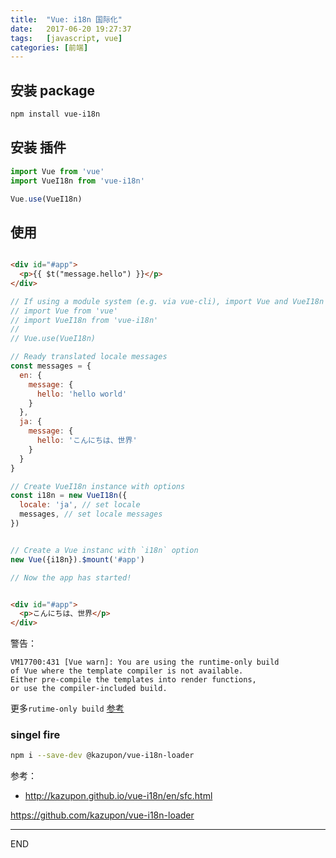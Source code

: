 ```yaml
---
title:  "Vue: i18n 国际化"
date:   2017-06-20 19:27:37
tags:   [javascript, vue]
categories: [前端]
---
```


## 安装 package

```sh
npm install vue-i18n
```

## 安装 插件

```js
import Vue from 'vue'
import VueI18n from 'vue-i18n'

Vue.use(VueI18n)
```

## 使用

```html

<div id="#app">
  <p>{{ $t("message.hello") }}</p>
</div>
```

```js
// If using a module system (e.g. via vue-cli), import Vue and VueI18n and then call Vue.use(VueI18n).
// import Vue from 'vue'
// import VueI18n from 'vue-i18n'
//
// Vue.use(VueI18n)

// Ready translated locale messages
const messages = {
  en: {
    message: {
      hello: 'hello world'
    }
  },
  ja: {
    message: {
      hello: 'こんにちは、世界'
    }
  }
}

// Create VueI18n instance with options
const i18n = new VueI18n({
  locale: 'ja', // set locale
  messages, // set locale messages
})


// Create a Vue instanc with `i18n` option
new Vue({i18n}).$mount('#app')

// Now the app has started!
```

```html

<div id="#app">
  <p>こんにちは、世界</p>
</div>
```

警告：

```
VM17700:431 [Vue warn]: You are using the runtime-only build
of Vue where the template compiler is not available.
Either pre-compile the templates into render functions, 
or use the compiler-included build.
```

更多`rutime-only build` [参考](https://github.com/vuejs/vue/issues/2873)

### singel fire

```sh
npm i --save-dev @kazupon/vue-i18n-loader
```

参考：

- http://kazupon.github.io/vue-i18n/en/sfc.html

https://github.com/kazupon/vue-i18n-loader


---
END
